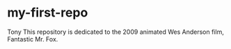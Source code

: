 # my-first-repo
Tony
This repository is dedicated to the 2009 animated Wes Anderson film, Fantastic Mr. Fox.
